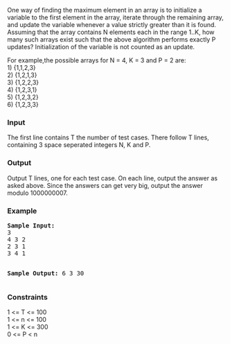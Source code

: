 <p>
One way of finding the maximum element in an array is to initialize a variable to the first element in the array, iterate through the remaining array, and update the variable whenever a value strictly greater than it is found. Assuming that the array contains N elements each in the range 1..K, how many such arrays exist such that the above algorithm performs exactly P updates? Initialization of the variable is not counted as an update.
</p>

<p>
For example,the possible arrays for N = 4, K = 3 and P = 2 are:<br>
1) {1,1,2,3}<br>2) {1,2,1,3}<br>3) {1,2,2,3}<br>4) {1,2,3,1}<br>5) {1,2,3,2}<br>6) {1,2,3,3}</p>

<h3>Input</h3>
<p>
The first line contains T the number of test cases. There follow T lines, containing 3 space seperated integers N, K and P.
</p>

<h3>Output</h3>
<p>
Output T lines, one for each test case. On each line, output the answer as asked above. Since the answers can get very big, output the answer modulo 1000000007.</p>

<h3>Example</h3>
<pre><b>Sample Input:</b>
3
4 3 2
2 3 1
3 4 1

<b>Sample Output:</b>
6
3
30</pre>

<h3>Constraints</h3>
<p>
1 &lt;= T &lt;= 100<br>
1 &lt;= n &lt;= 100<br>
1 &lt;= K &lt;= 300<br>
0 &lt;= P &lt; n
</p>